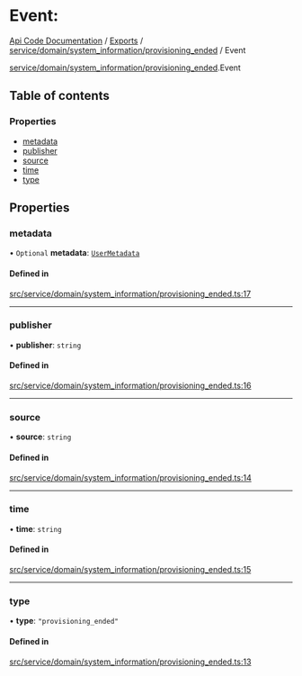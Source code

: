 # Event: 
 
[Api Code Documentation](../README.md) / [Exports](../modules.md) / [service/domain/system\_information/provisioning\_ended](../modules/service_domain_system_information_provisioning_ended.md) / Event

[service/domain/system\_information/provisioning\_ended](../modules/service_domain_system_information_provisioning_ended.md).Event

## Table of contents

### Properties

- [metadata](service_domain_system_information_provisioning_ended.Event.md#metadata)
- [publisher](service_domain_system_information_provisioning_ended.Event.md#publisher)
- [source](service_domain_system_information_provisioning_ended.Event.md#source)
- [time](service_domain_system_information_provisioning_ended.Event.md#time)
- [type](service_domain_system_information_provisioning_ended.Event.md#type)

## Properties

### metadata

• `Optional` **metadata**: [`UserMetadata`](../modules/service_domain_metadata.md#usermetadata)

#### Defined in

[src/service/domain/system_information/provisioning_ended.ts:17](https://github.com/openkfw/TruBudget/blob/e3c318d/api/src/service/domain/system_information/provisioning_ended.ts#L17)

___

### publisher

• **publisher**: `string`

#### Defined in

[src/service/domain/system_information/provisioning_ended.ts:16](https://github.com/openkfw/TruBudget/blob/e3c318d/api/src/service/domain/system_information/provisioning_ended.ts#L16)

___

### source

• **source**: `string`

#### Defined in

[src/service/domain/system_information/provisioning_ended.ts:14](https://github.com/openkfw/TruBudget/blob/e3c318d/api/src/service/domain/system_information/provisioning_ended.ts#L14)

___

### time

• **time**: `string`

#### Defined in

[src/service/domain/system_information/provisioning_ended.ts:15](https://github.com/openkfw/TruBudget/blob/e3c318d/api/src/service/domain/system_information/provisioning_ended.ts#L15)

___

### type

• **type**: ``"provisioning_ended"``

#### Defined in

[src/service/domain/system_information/provisioning_ended.ts:13](https://github.com/openkfw/TruBudget/blob/e3c318d/api/src/service/domain/system_information/provisioning_ended.ts#L13)
